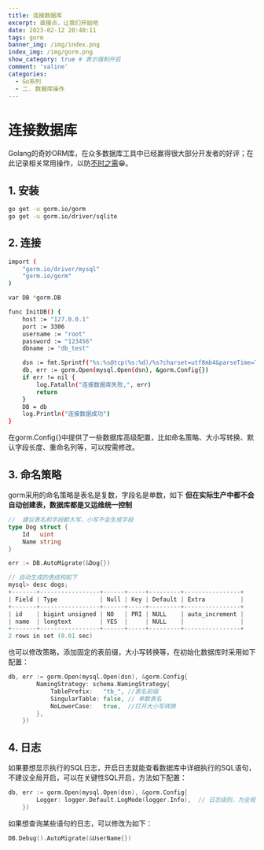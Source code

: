 ```yaml
---
title: 连接数据库
excerpt: 直接点，让我们开始吧
date: 2023-02-12 20:40:11
tags: gorm
banner_img: /img/index.png
index_img: /img/gorm.png
show_category: true # 表示强制开启
comment: 'valine'
categories:
  - Go系列
  - 二. 数据库操作 
---
```

# 连接数据库

Golang的奇妙ORM库，在众多数据库工具中已经赢得很大部分开发者的好评；在此记录相关常用操作，以防[不时之需](https://gorm.io/zh_CN/docs/index.html)😁。

## 1. 安装

```Bash
go get -u gorm.io/gorm
go get -u gorm.io/driver/sqlite
```

## 2. 连接

```Bash
import (
	"gorm.io/driver/mysql"
	"gorm.io/gorm"
)

var DB *gorm.DB

func InitDB() {
	host := "127.0.0.1"
	port := 3306
	username := "root"
	password := "123456"
	dbname := "db_test"

	dsn := fmt.Sprintf("%s:%s@tcp(%s:%d)/%s?charset=utf8mb4&parseTime=True&loc=Local", username, password, host, port, dbname)
	db, err := gorm.Open(mysql.Open(dsn), &gorm.Config{})
	if err != nil {
		log.Fatalln("连接数据库失败,", err)
		return
	}
	DB = db
	log.Println("连接数据成功")
}
```
在gorm.Config{}中提供了一些数据库高级配置，比如命名策略、大小写转换、默认字段长度、重命名列等，可以按需修改。

## 3. 命名策略

gorm采用的命名策略是表名是复数，字段名是单数，如下 **但在实际生产中都不会自动创建表，数据库都是又运维统一控制**

```go
//  建议表名和字段都大写，小写不会生成字段
type Dog struct {
	Id   uint
	Name string
}

err := DB.AutoMigrate(&Dog{})

// 自动生成的表结构如下
mysql> desc dogs;
+-------+-----------------+------+-----+---------+----------------+
| Field | Type            | Null | Key | Default | Extra          |
+-------+-----------------+------+-----+---------+----------------+
| id    | bigint unsigned | NO   | PRI | NULL    | auto_increment |
| name  | longtext        | YES  |     | NULL    |                |
+-------+-----------------+------+-----+---------+----------------+
2 rows in set (0.01 sec)
```
也可以修改策略，添加固定的表前缀，大小写转换等，在初始化数据库时采用如下配置：
```go
db, err := gorm.Open(mysql.Open(dsn), &gorm.Config{
		NamingStrategy: schema.NamingStrategy{
			TablePrefix:   "tb_", //表名前缀
			SingularTable: false, // 单数表名
			NoLowerCase:   true,  //打开大小写转换
		},
	})
```

## 4. 日志

如果要想显示执行的SQL日志，开启日志就能查看数据库中详细执行的SQL语句，不建议全局开启，可以在关键性SQL开启，方法如下配置：

```go
db, err := gorm.Open(mysql.Open(dsn), &gorm.Config{
		Logger: logger.Default.LogMode(logger.Info),  // 日志级别，为全局配置
	})
```

如果想查询某些语句的日志，可以修改为如下：

```go
DB.Debug().AutoMigrate(&UserName{})
```
